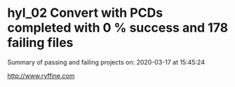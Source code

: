 # hyl_02 Convert with PCDs completed with 0 % success and 178 failing files

Summary of passing and failing projects on: 2020-03-17 at 15:45:24

http://www.ryffine.com
